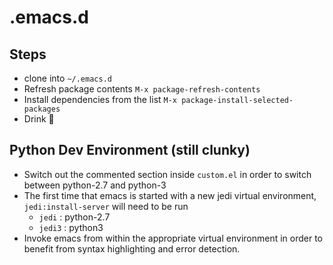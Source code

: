 # .emacs.d

## Steps
* clone into `~/.emacs.d`
* Refresh package contents `M-x package-refresh-contents`
* Install dependencies from the list `M-x package-install-selected-packages`
* Drink :beers:

## Python Dev Environment (still clunky)
* Switch out the commented section inside `custom.el` in order to switch
  between python-2.7 and python-3
* The first time that emacs is started with a new jedi virtual environment,
  `jedi:install-server` will need to be run
  * `jedi` : python-2.7
  * `jedi3` : python3
* Invoke emacs from within the appropriate virtual environment in order to 
  benefit from syntax highlighting and error detection.
